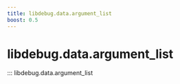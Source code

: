 ```yaml
---
title: libdebug.data.argument_list
boost: 0.5
---
```

# libdebug.data.argument_list
::: libdebug.data.argument_list
